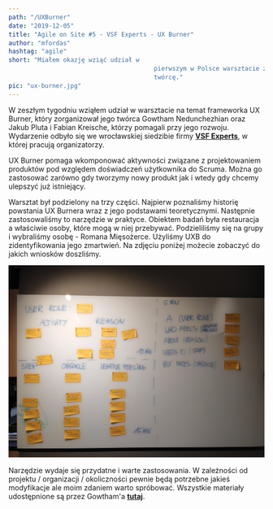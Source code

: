 ```yaml
--- 
path: "/UXBurner"
date: "2019-12-05"
title: "Agile on Site #5 - VSF Experts - UX Burner"
author: "mfordas"
hashtag: "agile"
short: "Miałem okazję wziąć udział w
                                        pierwszym w Polsce warsztacie z frameworka UX Burner ogranizowanym przez jego
                                        twórcę."
pic: "ux-burner.jpg"
---
```



<div>
                            <p >W zeszłym tygodniu wziąłem udział w
                                warsztacie na temat frameworka UX Burner, który zorganizował jego twórca Gowtham
                                Nedunchezhian oraz Jakub Pluta i Fabian Kreische, którzy pomagali przy jego rozwoju.
                                Wydarzenie odbyło się we wrocławskiej siedzibie firmy <a
                                    href="https://www.vsf-experts.de/EN/" taget="_blank"><b>VSF Experts</b></a>, w
                                której pracują
                                organizatorzy.
                            </p>
                            <p >
                                UX Burner pomaga wkomponować aktywności związane z projektowaniem produktów pod względem
                                doświadczeń użytkownika do Scruma. Można go zastosować zarówno gdy tworzymy nowy produkt
                                jak i wtedy gdy chcemy ulepszyć już istniejący.
                            </p>
                            <p >
                                Warsztat był podzielony na trzy części. Najpierw poznaliśmy historię powstania UX
                                Burnera wraz z jego podstawami teoretycznymi. Następnie zastosowaliśmy to narzędzie w
                                praktyce. Obiektem badań była restauracja a właściwie osoby, które mogą w niej
                                przebywać. Podzieliliśmy się na grupy i wybraliśmy osobę - Romana Mięsożerce. Użyliśmy
                                UXB do zidentyfikowania jego zmartwień. Na zdjęciu poniżej możecie zobaczyć do jakich
                                wniosków doszliśmy.
                            </p>
                            <div class="blogPicturesContainer">
                                    <img src="../../../images/agile/ux-burner-2.jpg" alt="Zdjecie"></div>
                            <p >
                                Narzędzie wydaje się przydatne i warte zastosowania. W zależności od projektu /
                                organizacji / okoliczności pewnie będą potrzebne jakieś modyfikacje ale moim zdaniem
                                warto spróbować. Wszystkie materiały udostępnione są przez Gowtham'a <a
                                href="https://medium.com/ux-burner" taget="_blank"><b>tutaj</b></a>.
                            </p>
                        </div>
